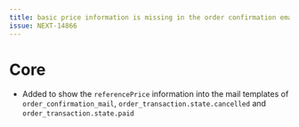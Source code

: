```yaml
---
title: basic price information is missing in the order confirmation email
issue: NEXT-14866
---
```

# Core
* Added to show the `referencePrice` information into the mail templates of `order_confirmation_mail`, `order_transaction.state.cancelled` and `order_transaction.state.paid`
